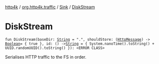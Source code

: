 [http4k](../../index.md) / [org.http4k.traffic](../index.md) / [Sink](index.md) / [DiskStream](./-disk-stream.md)

# DiskStream

`fun DiskStream(baseDir: `[`String`](https://kotlinlang.org/api/latest/jvm/stdlib/kotlin/-string/index.html)` = ".", shouldStore: (`[`HttpMessage`](../../org.http4k.core/-http-message/index.md)`) -> `[`Boolean`](https://kotlinlang.org/api/latest/jvm/stdlib/kotlin/-boolean/index.html)` = { true }, id: () -> `[`String`](https://kotlinlang.org/api/latest/jvm/stdlib/kotlin/-string/index.html)` = { System.nanoTime().toString() + UUID.randomUUID().toString() }): <ERROR CLASS>`

Serialises HTTP traffic to the FS in order.


